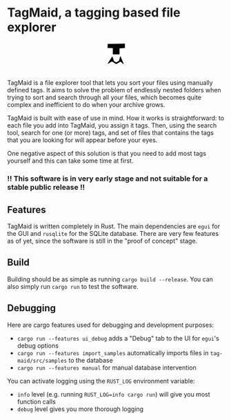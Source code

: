 <h1>TagMaid, a tagging based file explorer</h1>
<div align="center">
    <img src="./logo.png" alt="TagMaid logo" height="10%" width="10%">
</div>
<br />

TagMaid is a file explorer tool that lets you sort your files using manually defined tags.
It aims to solve the problem of endlessly nested folders when trying to sort and search through all your files, 
which becomes quite complex and inefficient to do when your archive grows.

TagMaid is built with ease of use in mind. How it works is straightforward: to each file you add into TagMaid, you assign it tags. 
Then, using the search tool, search for one (or more) tags, and set of files that contains the tags that you are looking for will
appear before your eyes. 

One negative aspect of this solution is that you need to add most tags yourself and this can take some time at first.

### !! This software is in very early stage and not suitable for a stable public release !!

## Features

TagMaid is written completely in Rust. The main dependencies are `egui` for the GUI and `rusqlite` for the SQLite database.
There are very few features as of yet, since the software is still in the "proof of concept" stage.

## Build

Building should be as simple as running `cargo build --release`. You can also simply run `cargo run` to test
the software.

## Debugging

Here are cargo features used for debugging and development purposes:
- `cargo run --features ui_debug` adds a "Debug" tab to the UI for `egui`'s debug options
- `cargo run --features import_samples` automatically imports files in `tag-maid/src/samples` to the database
- `cargo run --features manual` for manual database intervention 

You can activate logging using the `RUST_LOG` environment variable:
- `info` level (e.g. running `RUST_LOG=info cargo run`) will give you most function calls
- `debug` level gives you more thorough logging